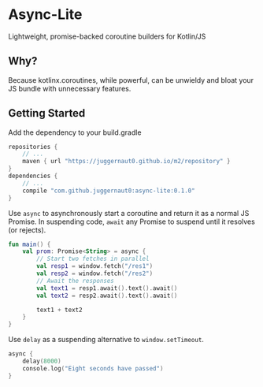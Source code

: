 # Async-Lite

Lightweight, promise-backed coroutine builders for Kotlin/JS

## Why?

Because kotlinx.coroutines, while powerful, can be unwieldy and bloat your JS bundle with unnecessary features.

## Getting Started

Add the dependency to your build.gradle
```groovy
repositories {
    // ...
    maven { url "https://juggernaut0.github.io/m2/repository" }
}
dependencies {
    // ...
    compile "com.github.juggernaut0:async-lite:0.1.0"
}
```

Use `async` to asynchronously start a coroutine and return it as a normal JS Promise. In suspending code, `await` any 
Promise to suspend until it resolves (or rejects).

```kotlin
fun main() {
    val prom: Promise<String> = async {
        // Start two fetches in parallel
        val resp1 = window.fetch("/res1")
        val resp2 = window.fetch("/res2")
        // Await the responses
        val text1 = resp1.await().text().await()
        val text2 = resp2.await().text().await()

        text1 + text2
    }
}
```

Use `delay` as a suspending alternative to `window.setTimeout`.

```kotlin
async {
    delay(8000)
    console.log("Eight seconds have passed")
}
```
